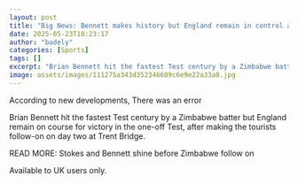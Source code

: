 ```yaml
---
layout: post
title: "Big News: Bennett makes history but England remain in control against Zimbabwe"
date: 2025-05-23T18:23:17
author: "badely"
categories: [Sports]
tags: []
excerpt: "Brian Bennett hit the fastest Test century by a Zimbabwe batter but England remain on course for victory in the one-off Test, after making the tourist"
image: assets/images/111275a343d352346609c6e9e22a33a8.jpg
---
```


According to new developments, There was an error

Brian Bennett hit the fastest Test century by a Zimbabwe batter but England remain on course for victory in the one-off Test, after making the tourists follow-on on day two at Trent Bridge. 

READ MORE: Stokes and Bennett shine before Zimbabwe follow on

Available to UK users only.

